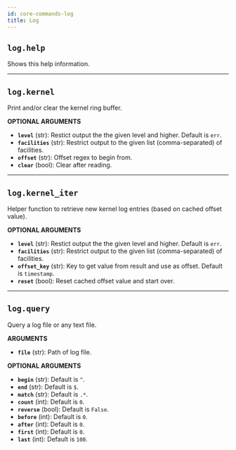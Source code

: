 ```yaml
---
id: core-commands-log
title: Log
---
```


## `log.help`

Shows this help information.


----
## `log.kernel`

Print and/or clear the kernel ring buffer.

**OPTIONAL ARGUMENTS**

  - **`level`** (str): Restict output the the given level and higher. Default is `err`.
  - **`facilities`** (str): Restrict output to the given list (comma-separated) of facilities.
  - **`offset`** (str): Offset regex to begin from.
  - **`clear`** (bool): Clear after reading.


----
## `log.kernel_iter`

Helper function to retrieve new kernel log entries (based on cached offset value).

**OPTIONAL ARGUMENTS**

  - **`level`** (str): Restict output the the given level and higher. Default is `err`.
  - **`facilities`** (str): Restrict output to the given list (comma-separated) of facilities.
  - **`offset_key`** (str): Key to get value from result and use as offset. Default is `timestamp`.
  - **`reset`** (bool): Reset cached offset value and start over.


----
## `log.query`

Query a log file or any text file.

**ARGUMENTS**

  - **`file`** (str): Path of log file.

**OPTIONAL ARGUMENTS**

  - **`begin`** (str): Default is `^`.
  - **`end`** (str): Default is `$`.
  - **`match`** (str): Default is `.*`.
  - **`count`** (int): Default is `0`.
  - **`reverse`** (bool): Default is `False`.
  - **`before`** (int): Default is `0`.
  - **`after`** (int): Default is `0`.
  - **`first`** (int): Default is `0`.
  - **`last`** (int): Default is `100`.
